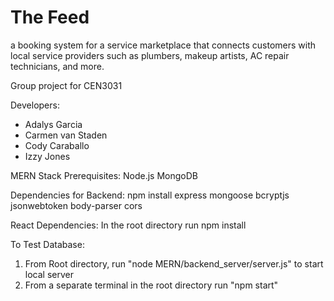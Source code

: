 # The Feed
a booking system for a service marketplace that connects customers with local service providers such as plumbers, 
makeup artists, AC repair technicians, and more.

Group project for CEN3031


Developers:
- Adalys Garcia
- Carmen van Staden
- Cody Caraballo
- Izzy Jones

MERN Stack Prerequisites:
Node.js
MongoDB

Dependencies for Backend:
npm install express mongoose bcryptjs jsonwebtoken body-parser cors

React Dependencies:
In the root directory run npm install

To Test Database:
1. From Root directory, run "node MERN/backend_server/server.js" to start local server
2. From a separate terminal in the root directory run "npm start"
